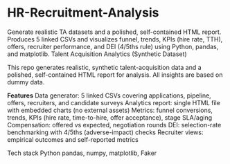 # HR-Recruitment-Analysis
Generate realistic TA datasets and a polished, self-contained HTML report. Produces 5 linked CSVs and visualizes funnel, trends, KPIs (hire rate, TTH), offers, recruiter performance, and DEI (4/5ths rule) using Python, pandas, and matplotlib.
Talent Acquisition Analytics (Synthetic Dataset)

This repo generates realistic, synthetic talent-acquisition data and a polished, self-contained HTML report for analysis. All insights are based on dummy data.

**Features**
Data generator: 5 linked CSVs covering applications, pipeline, offers, recruiters, and candidate surveys
Analytics report: single HTML file with embedded charts (no external assets)
Metrics: funnel conversions, trends, KPIs (hire rate, time-to-hire, offer acceptance), stage SLA/aging
Compensation: offered vs expected, negotiation rounds
DEI: selection-rate benchmarking with 4/5ths (adverse-impact) checks
Recruiter views: empirical outcomes and self-reported metrics

Tech stack
Python
pandas, numpy, matplotlib, Faker
